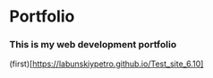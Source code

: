# Portfolio
### This is my web development portfolio

(first)[https://labunskiypetro.github.io/Test_site_6.10]
